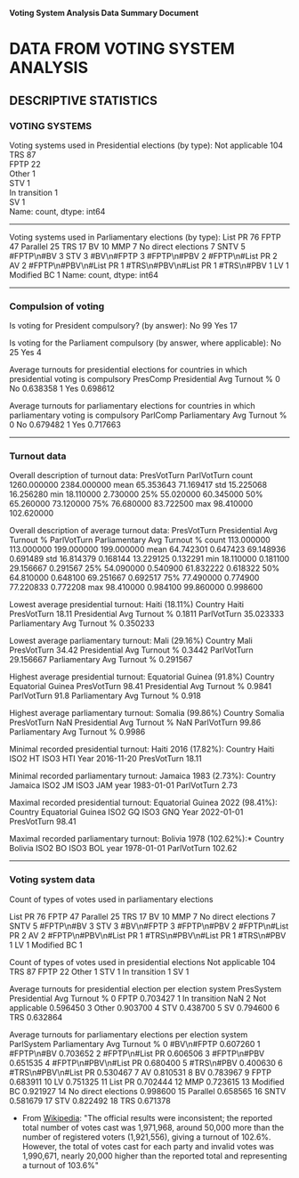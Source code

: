 **Voting System Analysis Data Summary Document**

# DATA FROM VOTING SYSTEM ANALYSIS

## DESCRIPTIVE STATISTICS

### VOTING SYSTEMS
Voting systems used in Presidential elections (by type):
Not applicable    104    
TRS                87    
FPTP               22    
Other               1    
STV                 1    
In transition       1    
SV                  1    
Name: count, dtype: int64

------------------------------------------------------------

Voting systems used in Parliamentary elections (by type):
List PR                  76
FPTP                     47
Parallel                 25
TRS                      17
BV                       10
MMP                       7
No direct elections       7
SNTV                      5
#FPTP\n#BV                3
STV                       3
#BV\n#FPTP                3
#FPTP\n#PBV               2
#FPTP\n#List PR           2
AV                        2
#FPTP\n#PBV\n#List PR     1
#TRS\n#PBV\n#List PR      1
#TRS\n#PBV                1
LV                        1
Modified BC               1
Name: count, dtype: int64

------------------------------------------------------------

### Compulsion of voting
Is voting for President compulsory? (by answer):
No     99
Yes    17

Is voting for the Parliament compulsory (by answer, where applicable):
No     25
Yes     4

Average turnouts for presidential elections for countries in which presidential voting is compulsory
  PresComp  Presidential Avg Turnout %
0       No                    0.638358
1      Yes                    0.698612

Average turnouts for parliamentary elections for countries in which parliamentary voting is compulsory
  ParlComp  Parliamentary Avg Turnout %
0       No                     0.679482
1      Yes                     0.717663

------------------------------------------------------------
### Turnout data
Overall description of turnout data:
       PresVotTurn  ParlVotTurn
count  1260.000000  2384.000000
mean     65.353643    71.169417
std      15.225068    16.256280
min      18.110000     2.730000
25%      55.020000    60.345000
50%      65.260000    73.120000
75%      76.680000    83.722500
max      98.410000   102.620000

Overall description of average turnout data:
       PresVotTurn  Presidential Avg Turnout %  ParlVotTurn  Parliamentary Avg Turnout %
count   113.000000                  113.000000   199.000000                   199.000000
mean     64.742301                    0.647423    69.148936                     0.691489
std      16.814379                    0.168144    13.229125                     0.132291
min      18.110000                    0.181100    29.156667                     0.291567
25%      54.090000                    0.540900    61.832222                     0.618322
50%      64.810000                    0.648100    69.251667                     0.692517
75%      77.490000                    0.774900    77.220833                     0.772208
max      98.410000                    0.984100    99.860000                     0.998600

Lowest average presidential turnout: Haiti (18.11%)
Country                            Haiti
PresVotTurn                        18.11
Presidential Avg Turnout %        0.1811
ParlVotTurn                    35.023333
Parliamentary Avg Turnout %     0.350233

Lowest average parliamentary turnout: Mali (29.16%)
Country                             Mali
PresVotTurn                        34.42
Presidential Avg Turnout %        0.3442
ParlVotTurn                    29.156667
Parliamentary Avg Turnout %     0.291567

Highest average presidential turnout: Equatorial Guinea (91.8%)
Country                        Equatorial Guinea
PresVotTurn                                98.41
Presidential Avg Turnout %                0.9841
ParlVotTurn                                 91.8
Parliamentary Avg Turnout %                0.918

Highest average parliamentary turnout: Somalia (99.86%)
Country                        Somalia
PresVotTurn                        NaN
Presidential Avg Turnout %         NaN
ParlVotTurn                      99.86
Parliamentary Avg Turnout %     0.9986

Minimal recorded presidential turnout: Haiti 2016 (17.82%):
Country             Haiti
ISO2                 HT
ISO3                HTI
Year           2016-11-20
PresVotTurn         18.11

Minimal recorded parliamentary turnout: Jamaica 1983 (2.73%):
Country           Jamaica
ISO2                 JM
ISO3                JAM
year           1983-01-01
ParlVotTurn          2.73

Maximal recorded presidential turnout: Equatorial Guinea 2022 (98.41%):
Country        Equatorial Guinea
ISO2                        GQ
ISO3                       GNQ
Year                  2022-01-01
PresVotTurn                98.41

Maximal recorded parliamentary turnout: Bolivia 1978 (102.62%):*
Country           Bolivia
ISO2                 BO
ISO3                BOL
year           1978-01-01
ParlVotTurn        102.62


------------------------------------------------------------
### Voting system data
Count of types of votes used in parliamentary elections

List PR                  76
FPTP                     47
Parallel                 25
TRS                      17
BV                       10
MMP                       7
No direct elections       7
SNTV                      5
#FPTP\n#BV                3
STV                       3
#BV\n#FPTP                3
#FPTP\n#PBV               2
#FPTP\n#List PR           2
AV                        2
#FPTP\n#PBV\n#List PR     1
#TRS\n#PBV\n#List PR      1
#TRS\n#PBV                1
LV                        1
Modified BC               1

Count of types of votes used in presidential elections
Not applicable    104
TRS                87
FPTP               22
Other               1
STV                 1
In transition       1
SV                  1


Average turnouts for presidential election per election system
       PresSystem  Presidential Avg Turnout %
0            FPTP                    0.703427
1   In transition                         NaN
2  Not applicable                    0.596450
3           Other                    0.903700
4             STV                    0.438700
5              SV                    0.794600
6             TRS                    0.632864

Average turnouts for parliamentary elections per election system
               ParlSystem  Parliamentary Avg Turnout %
0              #BV\n#FPTP                     0.607260
1              #FPTP\n#BV                     0.703652
2         #FPTP\n#List PR                     0.606506
3             #FPTP\n#PBV                     0.651535
4   #FPTP\n#PBV\n#List PR                     0.680400
5              #TRS\n#PBV                     0.400630
6    #TRS\n#PBV\n#List PR                     0.530467
7                      AV                     0.810531
8                      BV                     0.783967
9                    FPTP                     0.683911
10                     LV                     0.751325
11                List PR                     0.702444
12                    MMP                     0.723615
13            Modified BC                     0.921927
14    No direct elections                     0.998600
15               Parallel                     0.658565
16                   SNTV                     0.581679
17                    STV                     0.822492
18                    TRS                     0.671378















* From [Wikipedia](https://en.wikipedia.org/wiki/1978_Bolivian_general_election):
"The official results were inconsistent; the reported total number of votes cast was 1,971,968, around 50,000 more than the number of registered voters (1,921,556), giving a turnout of 102.6%. However, the total of votes cast for each party and invalid votes was 1,990,671, nearly 20,000 higher than the reported total and representing a turnout of 103.6%"